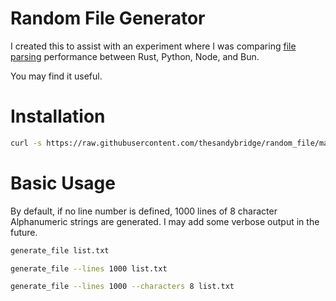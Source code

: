 # Random File Generator

I created this to assist with an experiment where I was comparing [file parsing](https://github.com/thesandybridge/sandbox/tree/main/file_parse) performance
between Rust, Python, Node, and Bun.

You may find it useful.

# Installation

```bash
curl -s https://raw.githubusercontent.com/thesandybridge/random_file/main/install.sh | bash
```

# Basic Usage

By default, if no line number is defined, 1000 lines of 8 character Alphanumeric strings are generated.
I may add some verbose output in the future.

```bash
generate_file list.txt

generate_file --lines 1000 list.txt

generate_file --lines 1000 --characters 8 list.txt
```
